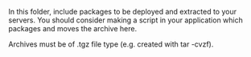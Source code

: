 In this folder, include packages to be deployed and extracted to your servers. You should consider making a script in your application which packages and moves the archive here.

Archives must be of .tgz file type (e.g. created with tar -cvzf).